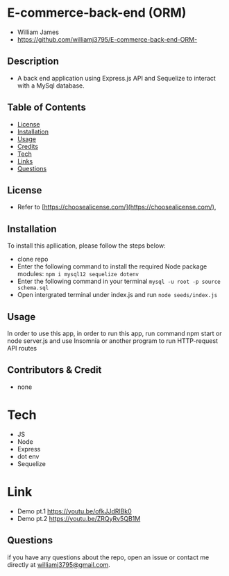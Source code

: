 
  # E-commerce-back-end (ORM)
  - William James
  - https://github.com/williamj3795/E-commerce-back-end-ORM-


  ## Description
  
  - A back end application using Express.js API and Sequelize to interact with a MySql database.

  ## Table of Contents
  - [License](#license)
  - [Installation](#installation)
  - [Usage](#usage)
  - [Credits](#contributors&credit)
  - [Tech](#tech)
  - [Links](#link)
  - [Questions](#questions)

  ## License

  - Refer to [https://choosealicense.com/](https://choosealicense.com/),

  ## Installation
  To install this apllication, please follow the steps below:
  - clone repo
  - Enter the following command to install the required Node package modules: ```npm i mysql12 sequelize dotenv```
  - Enter the following command in your terminal ```mysql -u root -p source schema.sql``` 
  - Open intergrated terminal under index.js and run ```node seeds/index.js```

  ## Usage

  In order to use this app, in order to run this app, run command npm start or node server.js and use Insomnia or another program to run HTTP-request API routes

  ## Contributors & Credit

  - none

  # Tech

  - JS 
  - Node 
  - Express
  - dot env
  - Sequelize
  
  # Link
  
  - Demo pt.1 https://youtu.be/ofkJJdRlBk0
  - Demo pt.2 https://youtu.be/ZRQyRv5QB1M

  ## Questions
  if you have any questions about the repo, open an issue or contact me directly at williamj3795@gmail.com.


